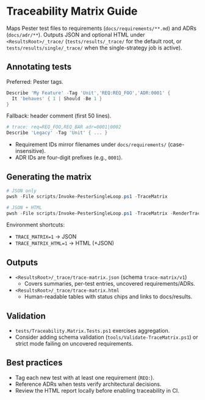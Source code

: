 <!-- markdownlint-disable-next-line MD041 -->
# Traceability Matrix Guide

Maps Pester test files to requirements (`docs/requirements/**.md`) and ADRs (`docs/adr/**`).
Outputs JSON and optional HTML under `<ResultsRoot>/_trace/`
(`tests/results/_trace/` for the default root, or `tests/results/single/_trace/`
when the single-strategy job is active).

## Annotating tests

Preferred: Pester tags.

```powershell
Describe 'My Feature' -Tag 'Unit','REQ:REQ_FOO','ADR:0001' {
  It 'behaves' { 1 | Should -Be 1 }
}
```

Fallback: header comment (first 50 lines).

```powershell
# trace: req=REQ_FOO,REQ_BAR adr=0001|0002
Describe 'Legacy' -Tag 'Unit' { ... }
```

- Requirement IDs mirror filenames under `docs/requirements/` (case-insensitive).
- ADR IDs are four-digit prefixes (e.g., `0001`).

## Generating the matrix

```powershell
# JSON only
pwsh -File scripts/Invoke-PesterSingleLoop.ps1 -TraceMatrix

# JSON + HTML
pwsh -File scripts/Invoke-PesterSingleLoop.ps1 -TraceMatrix -RenderTraceMatrixHtml
```

Environment shortcuts:

- `TRACE_MATRIX=1` → JSON
- `TRACE_MATRIX_HTML=1` → HTML (+JSON)

## Outputs

- `<ResultsRoot>/_trace/trace-matrix.json` (schema `trace-matrix/v1`)
  - Covers summaries, per-test entries, uncovered requirements/ADRs.
- `<ResultsRoot>/_trace/trace-matrix.html`
  - Human-readable tables with status chips and links to docs/results.

## Validation

- `tests/Traceability.Matrix.Tests.ps1` exercises aggregation.
- Consider adding schema validation (`tools/Validate-TraceMatrix.ps1`) or strict mode failing
  on uncovered requirements.

## Best practices

- Tag each new test with at least one requirement (`REQ:`).
- Reference ADRs when tests verify architectural decisions.
- Review the HTML report locally before enabling traceability in CI.
